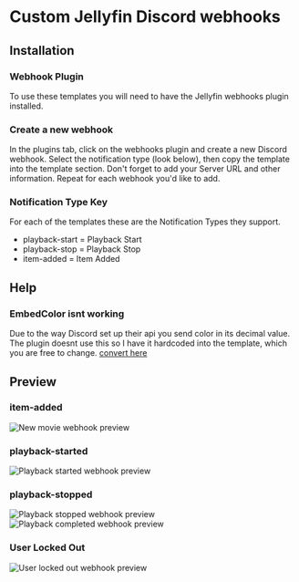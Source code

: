 # Custom Jellyfin Discord webhooks

## Installation

### Webhook Plugin

To use these templates you will need to have the Jellyfin webhooks plugin installed.

### Create a new webhook

In the plugins tab, click on the webhooks plugin and create a new Discord webhook. Select the notification type (look below), then copy the template into the template section. Don't forget to add your Server URL and other information.
Repeat for each webhook you'd like to add.

### Notification Type Key

For each of the templates these are the Notification Types they support.

- playback-start = Playback Start
- playback-stop = Playback Stop
- item-added = Item Added

## Help

### EmbedColor isnt working

Due to the way Discord set up their api you send color in its decimal value. The plugin doesnt use this so I have it hardcoded into the template, which you are free to change. [convert here](https://www.spycolor.com)

## Preview

### item-added
![New movie webhook preview](https://user-images.githubusercontent.com/57121175/216639661-a43b8137-178a-4f2f-b36e-436989aaa7d5.png)
### playback-started
![Playback started webhook preview](https://user-images.githubusercontent.com/57121175/216639514-90945376-fb06-4446-b861-018be614cb9b.png)
### playback-stopped
![Playback stopped webhook preview](https://user-images.githubusercontent.com/57121175/216639570-1848cf78-3daf-4995-a3ac-037673190d06.png)
![Playback completed webhook preview](https://user-images.githubusercontent.com/57121175/216639615-25825104-31ff-4140-aade-82471e1081c5.png)
### User Locked Out
![User locked out webhook preview](https://user-images.githubusercontent.com/57121175/217963191-0b7a00ff-93bb-4746-8512-58a470b4afcc.png)

